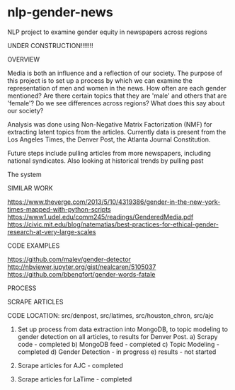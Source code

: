 # nlp-gender-news
NLP project to examine gender equity in newspapers across regions

UNDER CONSTRUCTION!!!!!!!

OVERVIEW

Media is both an influence and a reflection of our society.  The purpose of this project is to set up a process by which we can examine the representation of men and women in the news.  How often are each gender mentioned?  Are there certain topics that they are 'male' and others that are 'female'?  Do we see differences across regions?  What does this say about our society?

Analysis was done using Non-Negative Matrix Factorization (NMF) for extracting latent topics from the articles. Currently data is present from the Los Angeles Times, the Denver Post, the Atlanta Journal Constitution.

Future steps include pulling articles from more newspapers, including national syndicates.  Also looking at historical trends by pulling past  


The system


SIMILAR WORK

https://www.theverge.com/2013/5/10/4319386/gender-in-the-new-york-times-mapped-with-python-scripts
https://www1.udel.edu/comm245/readings/GenderedMedia.pdf
https://civic.mit.edu/blog/natematias/best-practices-for-ethical-gender-research-at-very-large-scales

CODE EXAMPLES

https://github.com/malev/gender-detector
http://nbviewer.jupyter.org/gist/nealcaren/5105037
https://github.com/bbengfort/gender-words-fatale

PROCESS

SCRAPE ARTICLES

CODE LOCATION: src/denpost, src/latimes, src/houston_chron, src/ajc



1) Set up process from data extraction into MongoDB, to topic modeling to gender detection on all articles,
   to results for Denver Post.
   a) Scrapy code - completed
   b) MongoDB feed - completed
   c) Topic Modeling -  completed
   d) Gender Detection - in progress
   e) results - not started

 2) Scrape articles for AJC - completed
 3) Scrape articles for LaTime - completed
